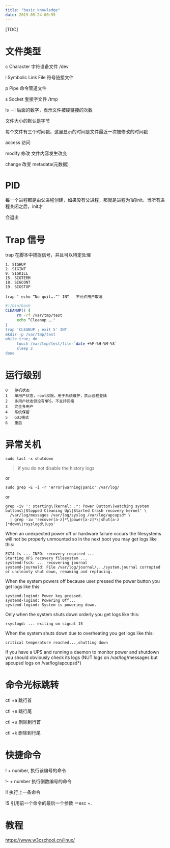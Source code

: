 ```yaml
---
title: "basic_knowledge"
date: 2019-05-24 00:55
---
```



[TOC]





# 文件类型

c    Character 字符设备文件   /dev

l    Symbolic Link File 符号链接文件

p    Pipe 命令管道文件

s    Socket 套接字文件  /tmp



ls －l 后面的数字，表示文件被硬链接的次数

文件大小的默认是字节

每个文件有三个时间戳，这里显示的时间是文件最近一次被修改的时间戳

access 访问

modify  修改  文件内容发生改变

change 改变  metadata(元数据)

# PID

每一个进程都是由父进程创建，如果没有父进程，那就是进程为1的init。当所有进程关闭之后，init才

会退出

# Trap 信号

trap 在脚本中捕捉信号，并且可以待定处理

```
1. SIGHUP
2. SIGINT
9. SIGKILL
15. SIGTERM
18. SIGCONT
19. SIGSTOP
```

```
trap ‘ echo “No quit….”’ INT   不允许用户取消
```



```bash
#!/bin/bash
CLEANUP() {
     rm -rf /var/tmp/test
     echo “Cleanup …."
}
trap 'CLEANUP ; exit 5' INT
mkdir -p /var/tmp/test
while true; do
     touch /var/tmp/test/file-`date +%F-%H-%M-%S`
     sleep 2
done
```



# 运行级别



```
0	停机状态
1	单用户状态，root权限，用于系统维护，禁止远程登陆
2	多用户状态但没有NFS，不支持网络
3	完全多用户
4	系统保留
5	GUI模式
6	重启
```





# 异常关机

```
sudo last -x shutdown
```

> if you do not disable the history logs

or

```
sudo grep -E -i -r 'error|warning|panic' /var/log/
```

or

```
grep -iv ': starting\|kernel: .*: Power Button\|watching system buttons\|Stopped Cleaning Up\|Started Crash recovery kernel' \
  /var/log/messages /var/log/syslog /var/log/apcupsd* \
  | grep -iw 'recover[a-z]*\|power[a-z]*\|shut[a-z ]*down\|rsyslogd\|ups'
```



When an unexpected power off or hardware failure occurs the filesystems will not be properly unmounted so in the next boot you may get logs like this:

```
EXT4-fs ... INFO: recovery required ... 
Starting XFS recovery filesystem ...
systemd-fsck: ... recovering journal
systemd-journald: File /var/log/journal/.../system.journal corrupted or uncleanly shut down, renaming and replacing.
```

When the system powers off because user pressed the power button you get logs like this:

```
systemd-logind: Power key pressed.
systemd-logind: Powering Off...
systemd-logind: System is powering down.
```

Only when the system shuts down orderly you get logs like this:

```
rsyslogd: ... exiting on signal 15
```

When the system shuts down due to overheating you get logs like this:

```
critical temperature reached...,shutting down
```

If you have a UPS and running a daemon to monitor power and shutdown you should obviously check its logs (NUT logs on /var/log/messages but apcupsd logs on /var/log/apcupsd*)





# 命令光标跳转

ctl +a 跳行首

ctl +e 跳行尾

ctl +u 删除到行首

ctl +k 删除到行尾



# 快捷命令

! + number,    执行该编号的命令

!- + number    执行倒数编号的命令

!!            执行上一条命令

!$           引用前一个命令的最后一个参数 ＝esc +.

# 教程

https://www.w3cschool.cn/linux/